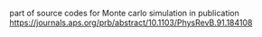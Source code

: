 part of source codes for Monte carlo simulation in publication
https://journals.aps.org/prb/abstract/10.1103/PhysRevB.91.184108
